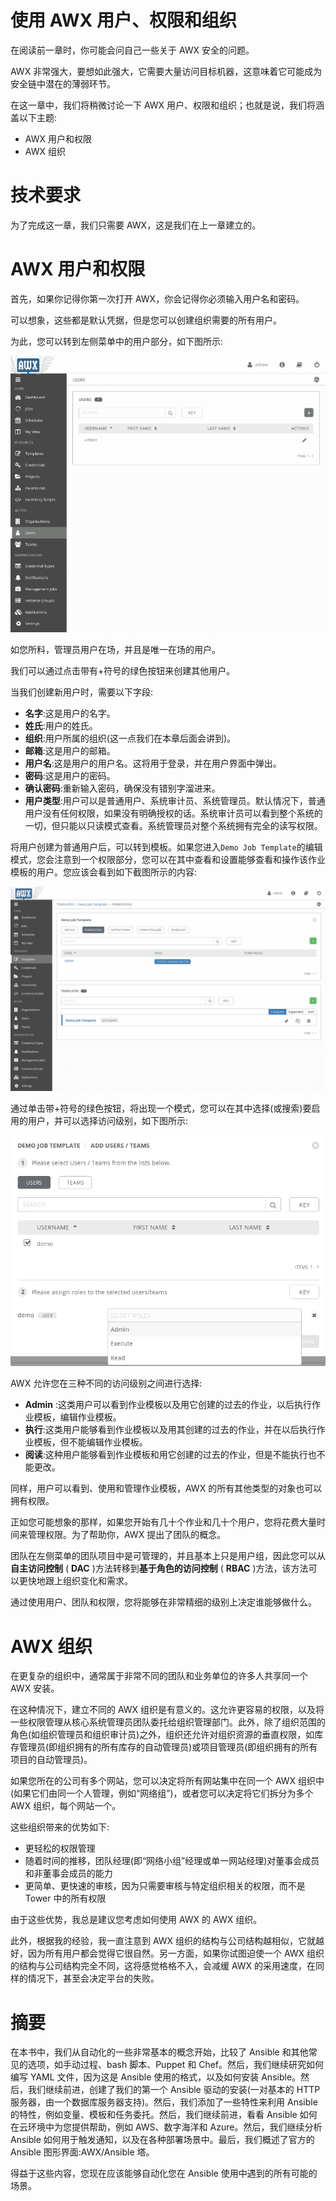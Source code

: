 # 使用 AWX 用户、权限和组织

在阅读前一章时，你可能会问自己一些关于 AWX 安全的问题。

AWX 非常强大，要想如此强大，它需要大量访问目标机器，这意味着它可能成为安全链中潜在的薄弱环节。

在这一章中，我们将稍微讨论一下 AWX 用户、权限和组织；也就是说，我们将涵盖以下主题:

*   AWX 用户和权限
*   AWX 组织

# 技术要求

为了完成这一章，我们只需要 AWX，这是我们在上一章建立的。

# AWX 用户和权限

首先，如果你记得你第一次打开 AWX，你会记得你必须输入用户名和密码。

可以想象，这些都是默认凭据，但是您可以创建组织需要的所有用户。

为此，您可以转到左侧菜单中的用户部分，如下图所示:

![](img/7822cc10-cb41-4c6e-85f8-2cdbb396510d.png)

如您所料，管理员用户在场，并且是唯一在场的用户。

我们可以通过点击带有+符号的绿色按钮来创建其他用户。

当我们创建新用户时，需要以下字段:

*   **名字**:这是用户的名字。
*   **姓氏**:用户的姓氏。
*   **组织**:用户所属的组织(这一点我们在本章后面会讲到)。
*   **邮箱**:这是用户的邮箱。
*   **用户名**:这是用户的用户名。这将用于登录，并在用户界面中弹出。
*   **密码**:这是用户的密码。
*   **确认密码**:重新输入密码，确保没有错别字溜进来。
*   **用户类型**:用户可以是普通用户、系统审计员、系统管理员。默认情况下，普通用户没有任何权限，如果没有明确授权的话。系统审计员可以看到整个系统的一切，但只能以只读模式查看。系统管理员对整个系统拥有完全的读写权限。

将用户创建为普通用户后，可以转到模板。如果您进入`Demo Job Template`的编辑模式，您会注意到一个权限部分，您可以在其中查看和设置能够查看和操作该作业模板的用户。您应该会看到如下截图所示的内容:

![](img/e3c5dc3e-7ca2-4c72-a811-e11f3ed7061c.png)

通过单击带+符号的绿色按钮，将出现一个模式，您可以在其中选择(或搜索)要启用的用户，并可以选择访问级别，如下图所示:

![](img/3f453db8-f42e-4cfd-a2fb-624915b4ff7f.png)

AWX 允许您在三种不同的访问级别之间进行选择:

*   **Admin** :这类用户可以看到作业模板以及用它创建的过去的作业，以后执行作业模板，编辑作业模板。
*   **执行**:这类用户能够看到作业模板以及用其创建的过去的作业，并在以后执行作业模板，但不能编辑作业模板。
*   **阅读**:这种用户能够看到作业模板和用它创建的过去的作业，但是不能执行也不能更改。

同样，用户可以看到、使用和管理作业模板，AWX 的所有其他类型的对象也可以拥有权限。

正如您可能想象的那样，如果您开始有几十个作业和几十个用户，您将花费大量时间来管理权限。为了帮助你，AWX 提出了团队的概念。

团队在左侧菜单的团队项目中是可管理的，并且基本上只是用户组，因此您可以从**自主访问控制** ( **DAC** )方法转移到**基于角色的访问控制** ( **RBAC** )方法，该方法可以更快地跟上组织变化和需求。

通过使用用户、团队和权限，您将能够在非常精细的级别上决定谁能够做什么。

# AWX 组织

在更复杂的组织中，通常属于非常不同的团队和业务单位的许多人共享同一个 AWX 安装。

在这种情况下，建立不同的 AWX 组织是有意义的。这允许更容易的权限，以及将一些权限管理从核心系统管理员团队委托给组织管理部门。此外，除了组织范围的角色(如组织管理员和组织审计员)之外，组织还允许对组织资源的垂直权限，如库存管理员(即组织拥有的所有库存的自动管理员)或项目管理员(即组织拥有的所有项目的自动管理员)。

如果您所在的公司有多个网站，您可以决定将所有网站集中在同一个 AWX 组织中(如果它们由同一个人管理，例如“网络组”)，或者您可以决定将它们拆分为多个 AWX 组织，每个网站一个。

这些组织带来的优势如下:

*   更轻松的权限管理
*   随着时间的推移，团队经理(即“网络小组”经理或单一网站经理)对董事会成员和非董事会成员的能力
*   更简单、更快速的审核，因为只需要审核与特定组织相关的权限，而不是 Tower 中的所有权限

由于这些优势，我总是建议您考虑如何使用 AWX 的 AWX 组织。

此外，根据我的经验，我一直注意到 AWX 组织的结构与公司结构越相似，它就越好，因为所有用户都会觉得它很自然。另一方面，如果你试图迫使一个 AWX 组织的结构与公司结构完全不同，这将感觉格格不入，会减缓 AWX 的采用速度，在同样的情况下，甚至会决定平台的失败。

# 摘要

在本书中，我们从自动化的一些非常基本的概念开始，比较了 Ansible 和其他常见的选项，如手动过程、bash 脚本、Puppet 和 Chef。然后，我们继续研究如何编写 YAML 文件，因为这是 Ansible 使用的格式，以及如何安装 Ansible。然后，我们继续前进，创建了我们的第一个 Ansible 驱动的安装(一对基本的 HTTP 服务器，由一个数据库服务器支持)。然后，我们添加了一些特性来利用 Ansible 的特性，例如变量、模板和任务委托。然后，我们继续前进，看看 Ansible 如何在云环境中为您提供帮助，例如 AWS、数字海洋和 Azure。然后，我们继续分析 Ansible 如何用于触发通知，以及在各种部署场景中。最后，我们概述了官方的 Ansible 图形界面:AWX/Ansible 塔。

得益于这些内容，您现在应该能够自动化您在 Ansible 使用中遇到的所有可能的场景。